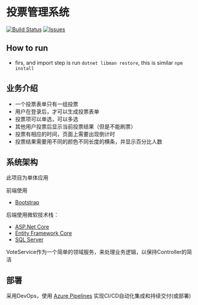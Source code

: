# 投票管理系统

[![Build Status](https://dev.azure.com/sgalwork/VotingSystem/_apis/build/status/VotingSystem-Docker%20container-CI?branchName=master)](https://dev.azure.com/sgalwork/VotingSystem/_build/latest?definitionId=4&branchName=master)
[![Issues](https://img.shields.io/github/issues/sgalcheung/VotingSystem.svg)](https://github.com/sgalcheung/VotingSystem/issues)


## How to run
- firs, and import step is run `dotnet libman restore`, this is similar `npm install`

## 业务介绍

* 一个投票表单只有一组投票
* 用户在登录后，才可以生成投票表单
* 投票项可以单选，可以多选
* 其他用户投票后显示当前投票结果（但是不能刷票）
* 投票有相应的时间，页面上需要出现倒计时
* 投票结果需要用不同的颜色不同长度的横条，并显示百分比人数

## 系统架构

此项目为单体应用

前端使用 
* [Bootstrap](https://getbootstrap.com/)

后端使用微软技术栈：

* [ASP.Net Core](https://docs.microsoft.com/zh-cn/aspnet/core)
* [Entity Framework Core](https://docs.microsoft.com/zh-cn/ef/)
* [SQL Server](https://docs.microsoft.com/zh-cn/sql/sql-server/)

VoteService作为一个简单的领域服务，来处理业务逻辑，以保持Controller的简洁

## 部署

采用DevOps，使用 [Azure Pipelines](https://azure.microsoft.com/zh-cn/services/devops/pipelines/) 实现CI/CD自动化集成和持续交付(或部署)